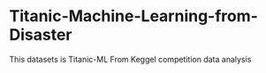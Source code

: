 # Titanic-Machine-Learning-from-Disaster
This datasets is Titanic-ML From Keggel competition data  analysis

